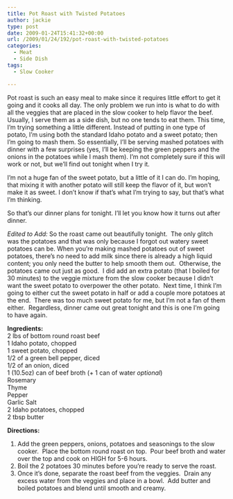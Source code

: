 ```yaml
---
title: Pot Roast with Twisted Potatoes
author: jackie
type: post
date: 2009-01-24T15:41:32+00:00
url: /2009/01/24/192/pot-roast-with-twisted-potatoes
categories:
  - Meat
  - Side Dish
tags:
  - Slow Cooker

---
```

Pot roast is such an easy meal to make since it requires little effort to get it going and it cooks all day. The only problem we run into is what to do with all the veggies that are placed in the slow cooker to help flavor the beef. Usually, I serve them as a side dish, but no one tends to eat them. This time, I&#8217;m trying something a little different. Instead of putting in one type of potato, I&#8217;m using both the standard Idaho potato and a sweet potato; then I&#8217;m going to mash them. So essentially, I&#8217;ll be serving mashed potatoes with dinner with a few surprises (yes, I&#8217;ll be keeping the green peppers and the onions in the potatoes while I mash them). I&#8217;m not completely sure if this will work or not, but we&#8217;ll find out tonight when I try it.

I&#8217;m not a huge fan of the sweet potato, but a little of it I can do. I&#8217;m hoping, that mixing it with another potato will still keep the flavor of it, but won&#8217;t make it as sweet. I don&#8217;t know if that&#8217;s what I&#8217;m trying to say, but that&#8217;s what I&#8217;m thinking.

So that&#8217;s our dinner plans for tonight. I&#8217;ll let you know how it turns out after dinner.

_Edited to Add:_ So the roast came out beautifully tonight.  The only glitch was the potatoes and that was only because I forgot out watery sweet potatoes can be. When you&#8217;re making mashed potatoes out of sweet potatoes, there&#8217;s no need to add milk since there is already a high liquid content; you only need the butter to help smooth them out.  Otherwise, the potatoes came out just as good.  I did add an extra potato (that I boiled for 30 minutes) to the veggie mixture from the slow cooker because I didn&#8217;t want the sweet potato to overpower the other potato.  Next time, I think I&#8217;m going to either cut the sweet potato in half or add a couple more potatoes at the end.  There was too much sweet potato for me, but I&#8217;m not a fan of them either.  Regardless, dinner came out great tonight and this is one I&#8217;m going to have again.

**Ingredients:**  
2 lbs of bottom round roast beef  
1 Idaho potato, chopped  
1 sweet potato, chopped  
1/2 of a green bell pepper, diced  
1/2 of an onion, diced  
1 (10.5oz) can of beef broth (+ 1 can of water _optional_)  
Rosemary  
Thyme  
Pepper  
Garlic Salt  
2 Idaho potatoes, chopped  
2 tbsp butter

**Directions:**

  1. Add the green peppers, onions, potatoes and seasonings to the slow cooker.  Place the bottom round roast on top.  Pour beef broth and water over the top and cook on HIGH for 5-6 hours.
  2. Boil the 2 potatoes 30 minutes before you&#8217;re ready to serve the roast.
  3. Once it&#8217;s done, separate the roast beef from the veggies.  Drain any excess water from the veggies and place in a bowl.  Add butter and boiled potatoes and blend until smooth and creamy.